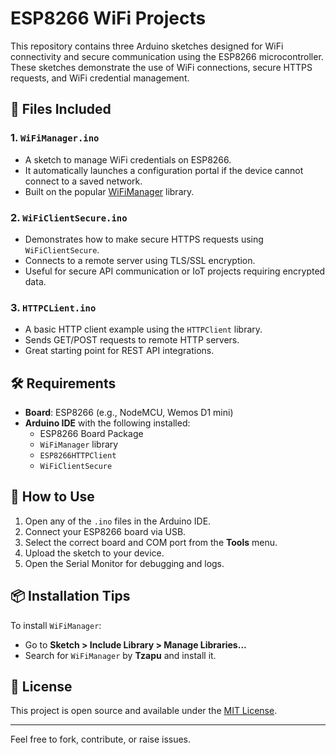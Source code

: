 # ESP8266 WiFi Projects

This repository contains three Arduino sketches designed for WiFi connectivity and secure communication using the ESP8266 microcontroller. These sketches demonstrate the use of WiFi connections, secure HTTPS requests, and WiFi credential management.

## 📁 Files Included

### 1. `WiFiManager.ino`
- A sketch to manage WiFi credentials on ESP8266.
- It automatically launches a configuration portal if the device cannot connect to a saved network.
- Built on the popular [WiFiManager](https://github.com/tzapu/WiFiManager) library.

### 2. `WiFiClientSecure.ino`
- Demonstrates how to make secure HTTPS requests using `WiFiClientSecure`.
- Connects to a remote server using TLS/SSL encryption.
- Useful for secure API communication or IoT projects requiring encrypted data.

### 3. `HTTPCLient.ino`
- A basic HTTP client example using the `HTTPClient` library.
- Sends GET/POST requests to remote HTTP servers.
- Great starting point for REST API integrations.

## 🛠 Requirements

- **Board**: ESP8266 (e.g., NodeMCU, Wemos D1 mini)
- **Arduino IDE** with the following installed:
  - ESP8266 Board Package
  - `WiFiManager` library
  - `ESP8266HTTPClient`
  - `WiFiClientSecure`

## 🔧 How to Use

1. Open any of the `.ino` files in the Arduino IDE.
2. Connect your ESP8266 board via USB.
3. Select the correct board and COM port from the **Tools** menu.
4. Upload the sketch to your device.
5. Open the Serial Monitor for debugging and logs.

## 📦 Installation Tips

To install `WiFiManager`:
- Go to **Sketch > Include Library > Manage Libraries...**
- Search for `WiFiManager` by **Tzapu** and install it.

## 📝 License

This project is open source and available under the [MIT License](LICENSE).

---

Feel free to fork, contribute, or raise issues.

